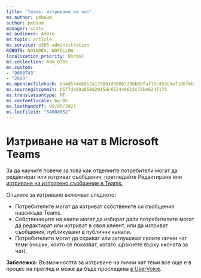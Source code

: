 ```yaml
---
title: 'Teams: изтриване на чат'
ms.author: pebaum
author: pebaum
manager: scotv
ms.audience: Admin
ms.topic: article
ms.service: o365-administration
ROBOTS: NOINDEX, NOFOLLOW
localization_priority: Normal
ms.collection: Adm_O365
ms.custom:
- "9000743"
- "2680"
ms.openlocfilehash: 8a4d534eb9b2a179801d9606720bb8bfaf16c453c5af106f6b104fd0dc11cc9f
ms.sourcegitcommit: b5f7da89a650d2915dc652449623c78be6247175
ms.translationtype: MT
ms.contentlocale: bg-BG
ms.lasthandoff: 08/05/2021
ms.locfileid: "54008652"
---
```

# <a name="delete-a-chat-in-microsoft-teams"></a>Изтриване на чат в Microsoft Teams

За да научите повече за това как отделните потребители могат да редактират или изтриват съобщения, прегледайте Редактиране или [изтриване на изпратено съобщение в Teams.](https://support.office.com/article/5f1fe604-a900-4a07-b8b7-8cf70ed6b263) 

Опциите за изтриване включват следното:

- Потребителите могат да изтриват собствените си съобщения навсякъде Teams.
- Собствениците на екипи могат да избират дали потребителите могат да редактират или изтриват в своя клиент, или да изтриват съобщения, публикувани в публични канали.
- Потребителите могат да скриват или заглушават своите лични чат теми (нишки, които се показват, когато щракнете върху иконата за чат).

**Забележка:** Възможността за изтриване на лични чат теми все още е в процес на преглед и може да бъде проследена [в UserVoice](https://microsoftteams.uservoice.com/forums/555103-public/suggestions/33535006-delete-private-chat-threads). 